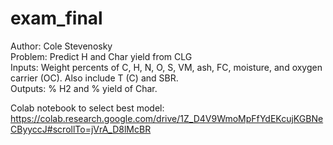 # exam_final

Author: Cole Stevenosky  
Problem: Predict H and Char yield from CLG  
Inputs: Weight percents of C, H, N, O, S, VM, ash, FC, moisture, and oxygen carrier (OC). Also include T (C) and SBR.  
Outputs: % H2 and % yield of Char.  


Colab notebook to select best model: https://colab.research.google.com/drive/1Z_D4V9WmoMpFfYdEKcujKGBNeCByyccJ#scrollTo=jVrA_D8lMcBR  
